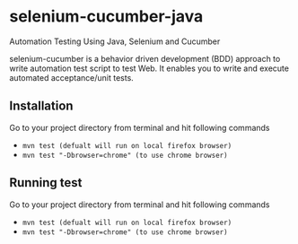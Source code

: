 selenium-cucumber-java
=================

Automation Testing Using Java, Selenium and Cucumber

selenium-cucumber is a behavior driven development (BDD) approach to write automation test script to test Web.
It enables you to write and execute automated acceptance/unit tests.

Installation
--------------

Go to your project directory from terminal and hit following commands
* `mvn test (defualt will run on local firefox browser)`
* `mvn test "-Dbrowser=chrome" (to use chrome browser)`

Running test
--------------

Go to your project directory from terminal and hit following commands
* `mvn test (defualt will run on local firefox browser)`
* `mvn test "-Dbrowser=chrome" (to use chrome browser)`
